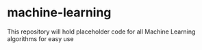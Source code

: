 # machine-learning
This repository will hold placeholder code for all Machine Learning algorithms for easy use
